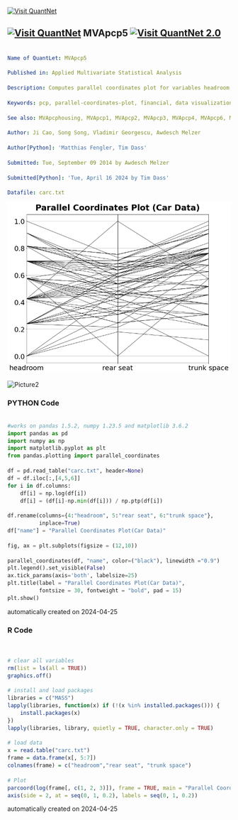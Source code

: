 [<img src="https://github.com/QuantLet/Styleguide-and-FAQ/blob/master/pictures/banner.png" width="1100" alt="Visit QuantNet">](http://quantlet.de/)

## [<img src="https://github.com/QuantLet/Styleguide-and-FAQ/blob/master/pictures/qloqo.png" alt="Visit QuantNet">](http://quantlet.de/) **MVApcp5** [<img src="https://github.com/QuantLet/Styleguide-and-FAQ/blob/master/pictures/QN2.png" width="60" alt="Visit QuantNet 2.0">](http://quantlet.de/)

```yaml

Name of QuantLet: MVApcp5

Published in: Applied Multivariate Statistical Analysis

Description: Computes parallel coordinates plot for variables headroom, rear seat clearance and trunk space of the car data set.

Keywords: pcp, parallel-coordinates-plot, financial, data visualizationvplot, graphical representation

See also: MVApcphousing, MVApcp1, MVApcp2, MVApcp3, MVApcp4, MVApcp6, MVApcp7, MVApcp8 

Author: Ji Cao, Song Song, Vladimir Georgescu, Awdesch Melzer

Author[Python]: 'Matthias Fengler, Tim Dass'

Submitted: Tue, September 09 2014 by Awdesch Melzer

Submitted[Python]: 'Tue, April 16 2024 by Tim Dass'

Datafile: carc.txt

```

![Picture1](MVApcp5-python.png)

![Picture2](MVApcp5.png)

### PYTHON Code
```python

#works on pandas 1.5.2, numpy 1.23.5 and matplotlib 3.6.2
import pandas as pd
import numpy as np
import matplotlib.pyplot as plt
from pandas.plotting import parallel_coordinates

df = pd.read_table("carc.txt", header=None)
df = df.iloc[:,[4,5,6]]
for i in df.columns:
    df[i] = np.log(df[i])
    df[i] = (df[i]-np.min(df[i])) / np.ptp(df[i])

df.rename(columns={4:"headroom", 5:"rear seat", 6:"trunk space"},
          inplace=True)
df["name"] = "Parallel Coordinates Plot(Car Data)"

fig, ax = plt.subplots(figsize = (12,10))

parallel_coordinates(df, "name", color=("black"), linewidth ="0.9")
plt.legend().set_visible(False)
ax.tick_params(axis='both', labelsize=25)
plt.title(label = "Parallel Coordinates Plot(Car Data)", 
          fontsize = 30, fontweight = "bold", pad = 15)
plt.show()

```

automatically created on 2024-04-25

### R Code
```r


# clear all variables
rm(list = ls(all = TRUE))
graphics.off()

# install and load packages
libraries = c("MASS")
lapply(libraries, function(x) if (!(x %in% installed.packages())) {
    install.packages(x)
})
lapply(libraries, library, quietly = TRUE, character.only = TRUE)

# load data
x = read.table("carc.txt")
frame = data.frame(x[, 5:7])
colnames(frame) = c("headroom","rear seat", "trunk space")

# Plot
parcoord(log(frame[, c(1, 2, 3)]), frame = TRUE, main = "Parallel Coordinates Plot (Car Data)")
axis(side = 2, at = seq(0, 1, 0.2), labels = seq(0, 1, 0.2)) 

```

automatically created on 2024-04-25